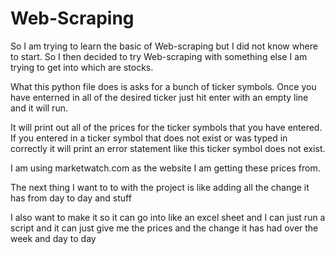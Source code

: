 # Web-Scraping

So I am trying to learn the basic of Web-scraping but I did not know where to start. So I then decided to
try Web-scraping with something else I am trying to get into which are stocks.

What this python file does is asks for a bunch of ticker symbols. Once you have enterned in all of the desired ticker
just hit enter with an empty line and it will run. 

It will print out all of the prices for the ticker symbols that you have entered. If you entered in a ticker symbol that
does not exist or was typed in correctly it will print an error statement like this ticker symbol does not exist.

I am using marketwatch.com as the website I am getting these prices from.

The next thing I want to to with the project is like adding all the change it has from day to day and stuff

I also want to make it so it can go into like an excel sheet and I can just run a script and it can just give me the 
prices and the change it has had over the week and day to day
